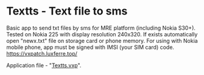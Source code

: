 # Textts - Text file to sms
Basic app to send txt files by sms for MRE platform (including Nokia S30+). Tested on Nokia 225 with display resolution 240x320. If exists automatically open "newx.txt" file on storage card or phone memory.
For using with Nokia mobile phone, app must be signed with IMSI (your SIM card) code.
https://vxpatch.luxferre.top/

Application file - "[Textts.vxp](https://github.com/RDZDX/textts/blob/main/Textts.vxp?raw=true)".
